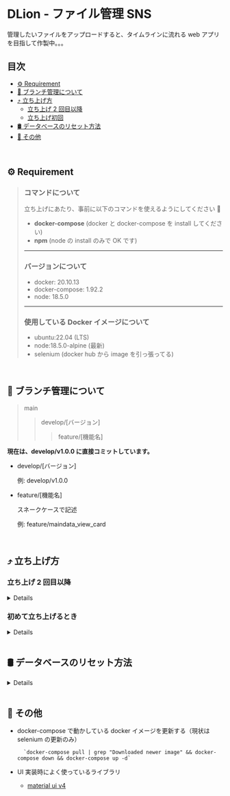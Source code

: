 # DLion - ファイル管理 SNS

管理したいファイルをアップロードすると、タイムラインに流れる web アプリを目指して作製中。。。

## 目次

- [⚙️ Requirement](https://github.com/hata1225/dlion/edit/main/README.md#%EF%B8%8F-requirement)
- [🌳 ブランチ管理について](https://github.com/hata1225/dlion/edit/main/README.md#-%E3%83%96%E3%83%A9%E3%83%B3%E3%83%81%E7%AE%A1%E7%90%86%E3%81%AB%E3%81%A4%E3%81%84%E3%81%A6)
- [⤴️ 立ち上げ方](https://github.com/hata1225/dlion/edit/main/README.md#%EF%B8%8F-%E7%AB%8B%E3%81%A1%E4%B8%8A%E3%81%92%E6%96%B9)
  - [立ち上げ 2 回目以降](https://github.com/hata1225/dlion/edit/develop/v1.0.0/README.md#%E7%AB%8B%E3%81%A1%E4%B8%8A%E3%81%92-2-%E5%9B%9E%E7%9B%AE%E4%BB%A5%E9%99%8D)
  - [立ち上げ初回](https://github.com/hata1225/dlion/edit/develop/v1.0.0/README.md#%E5%88%9D%E3%82%81%E3%81%A6%E7%AB%8B%E3%81%A1%E4%B8%8A%E3%81%92%E3%82%8B%E3%81%A8%E3%81%8D)
- [🛢 データベースのリセット方法](https://github.com/hata1225/dlion/edit/main/README.md#-%E3%83%87%E3%83%BC%E3%82%BF%E3%83%99%E3%83%BC%E3%82%B9%E3%81%AE%E3%83%AA%E3%82%BB%E3%83%83%E3%83%88%E6%96%B9%E6%B3%95)
- [🍭 その他](https://github.com/hata1225/dlion/edit/main/README.md#-%E3%81%9D%E3%81%AE%E4%BB%96)

<br>

## ⚙️ Requirement

> ### コマンドについて
>
> 立ち上げにあたり、事前に以下のコマンドを使えるようにしてください 🙏
>
> - **docker-compose** (docker と docker-compose を install してください)
> - **npm** (node の install のみで OK です)
>
> ---
>
> ### バージョンについて
>
> - docker: 20.10.13
> - docker-compose: 1.92.2
> - node: 18.5.0
>
> ---
>
> ### 使用している Docker イメージについて
>
> - ubuntu:22.04 (LTS)
> - node:18.5.0-alpine (最新)
> - selenium (docker hub から image を引っ張ってる)

<br>

## 🌳 ブランチ管理について

> main
>
> > develop/[バージョン]
> >
> > > feature/[機能名]

**現在は、develop/v1.0.0 に直接コミットしています。**

- develop/[バージョン]

  例: develop/v1.0.0

- feature/[機能名]

  スネークケースで記述

  例: feature/maindata_view_card

<br>

## ⤴️ 立ち上げ方

### 立ち上げ 2 回目以降

<details>

1.  **立ち上げ**

    ```
      docker-compose up
    ```

    dlion ディレクトリ直下で実行

2.  **停止**

    ショートカット: cmd + c

</details>

### 初めて立ち上げるとき

<details>

1.  **git clone をする**

        `git clone git@github.com:hata1225/dlion.git`

2.  **clone してできた、dlion フォルダへ移動する**

        `cd dlion`

3.  **任意のブランチに切り替える**

        `例: git checkout develop/v1.0.0`

4.  **.env ファイルを作成する**

        `touch .env`

5.  **Django 用シークレットキーを、.env ファイルに書き込み**

- 畠中と共同で運営、管理、開発等する場合、シークレットキーは githubAccount: @hata1225 からもらってください。
- 個人でソース(dlion)を使う場合は、シークレットキーを自分で発行し.env ファイルに貼り付けてください。

  1.  `cd django_api && python -c 'from django.core.management.utils import get_random_secret_key; print(get_random_secret_key())' && cd ../`
  2.  出力された文字列をコピー

  **.env ファイル内に、以下を例に記述(xxxxxxx...はコピーした文字列)**

             `SECRET_KEY=xxxxxxxxxxxxxxxxxxxxxxxxxxxxxxxxxxxxxxxxxx`

6.  **yarn install をする**

    dlion ディレクトリ直下でコマンドを叩いてください。

        `yarn install`

7.  **docker-compose build をする**

    最初は時間がかかるかもしれないです。

    ubuntu を download したり、React で使用するモジュールを download したり色々やってくれます。

        `docker-compose build`

8.  **docker-compose up**

        `docker-compose up`

    しばらくした後、ターミナルの一番下の行にこんなのが出力されたら**多分成功**です。\
    `react-app_1 | No issues found.`

9.  **localhost:3000 へ移動する**

    **http://localhost:3000**

10. **停止**

    ショートカット: cmd + c

</details>

<br>

## 🛢 データベースのリセット方法

<details>

1.  **マイグレーションファイルを削除**

        `django_api/migrations`

2.  **データベース削除**

        `django_api/db.sqlite3`

3.  **マイグレーションファイルを作製**

        `docker-compose run --rm django_app sh -c "python3 manage.py makemigrations core"`

    --rm: コンテナ停止後、コンテナを削除

    sh -c: シェルコマンド （bash -c: バッシュコマンド）

4.  **マイグレーションファイルをもとに、データベースへ反映**

        `doker-compose run --rm django_app sh -c "python3 manage.py migrate core"`

</details>

<br>

## 🍭 その他

- docker-compose で動かしている docker イメージを更新する（現状は selenium の更新のみ）

        `docker-compose pull | grep "Downloaded newer image" && docker-compose down && docker-compose up -d`

- UI 実装時によく使っているライブラリ

  - [material ui v4](https://v4.mui.com/)
